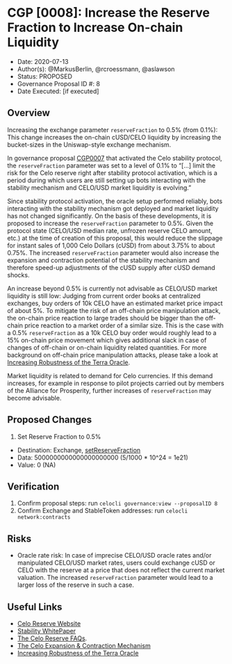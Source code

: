 # CGP [0008]: Increase the Reserve Fraction to Increase On-chain Liquidity

- Date: 2020-07-13
- Author(s): @MarkusBerlin, @rcroessmann, @aslawson
- Status: PROPOSED
- Governance Proposal ID #: 8
- Date Executed: [if executed]

## Overview

Increasing the exchange parameter `reserveFraction` to 0.5% (from 0.1%): This change increases the on-chain cUSD/CELO liquidity by increasing the bucket-sizes in the Uniswap-style exchange mechanism.

In governance proposal [CGP0007](https://github.com/celo-org/governance/blob/main/CGPs/cgp-0007.md) that activated the Celo stability protocol, the `reserveFraction` parameter was set to a level of 0.1% to “[...] limit the risk for the Celo reserve right after stability protocol activation, which is a period during which users are still setting up bots interacting with the stability mechanism and CELO/USD market liquidity is evolving.”

Since stability protocol activation, the oracle setup performed reliably, bots interacting with the stability mechanism got deployed and market liquidity has not changed significantly. On the basis of these developments, it is proposed to increase the `reserveFraction` parameter to 0.5%. Given the protocol state (CELO/USD median rate, unfrozen reserve CELO amount, etc.) at the time of creation of this proposal, this would reduce the slippage for instant sales of 1,000 Celo Dollars (cUSD) from about 3.75% to about 0.75%. The increased `reserveFraction` parameter would also increase the expansion and contraction potential of the stability mechanism and therefore speed-up adjustments of the cUSD supply after cUSD demand shocks.

An increase beyond 0.5% is currently not advisable as CELO/USD market liquidity is still low: Judging from current order books at centralized exchanges, buy orders of 10k CELO have an estimated market price impact of about 5%. To mitigate the risk of an off-chain price manipulation attack, the on-chain price reaction to large trades should be bigger than the off-chain price reaction to a market order of a similar size. This is the case with a 0.5% `reserveFraction` as a 10k CELO buy order would roughly lead to a 15% on-chain price movement which gives additional slack in case of changes of off-chain or on-chain liquidity related quantities. For more background on off-chain price manipulation attacks, please take a look at [Increasing Robustness of the Terra Oracle](https://agora.terra.money/uploads/short-url/i0qz8LDesetkgfBBFWas1HORDYb.pdf). 

Market liquidity is related to demand for Celo currencies. If this demand increases, for example in response to pilot projects carried out by members of the Alliance for Prosperity, further increases of  `reserveFraction` may become advisable. 


## Proposed Changes

1. Set Reserve Fraction to 0.5%
  - Destination: Exchange, [setReserveFraction](https://github.com/celo-org/celo-monorepo/blob/de09a44f5ea2c2116506a6b3d05dcaaef92d4fad/packages/protocol/contracts/stability/Exchange.sol#L240)
  - Data: 5000000000000000000000 (5/1000 * 10^24 = 1e21) 
  - Value: 0 (NA)

## Verification

1. Confirm proposal steps: run `celocli governance:view --proposalID 8`
2. Confirm Exchange and StableToken addresses: run `celocli network:contracts`


## Risks

- Oracle rate risk: In case of imprecise CELO/USD oracle rates and/or manipulated CELO/USD market rates, users could exchange cUSD or CELO with the reserve at a price that does not reflect the current market valuation. The increased `reserveFraction` parameter would lead to a larger loss of the reserve in such a case.

## Useful Links

* [Celo Reserve Website](https://celoreserve.org/)
* [Stability WhitePaper](https://celo.org/papers/Celo_Stability_Analysis.pdf)
* [The Celo Reserve FAQs](https://medium.com/celoorg/the-celo-reserve-faqs-f3f7cbb1991f). 
* [The Celo Expansion & Contraction Mechanism](https://medium.com/celoorg/zooming-in-on-the-celo-expansion-contraction-mechanism-446ca7abe4f)
* [Increasing Robustness of the Terra Oracle](https://agora.terra.money/uploads/short-url/i0qz8LDesetkgfBBFWas1HORDYb.pdf)
